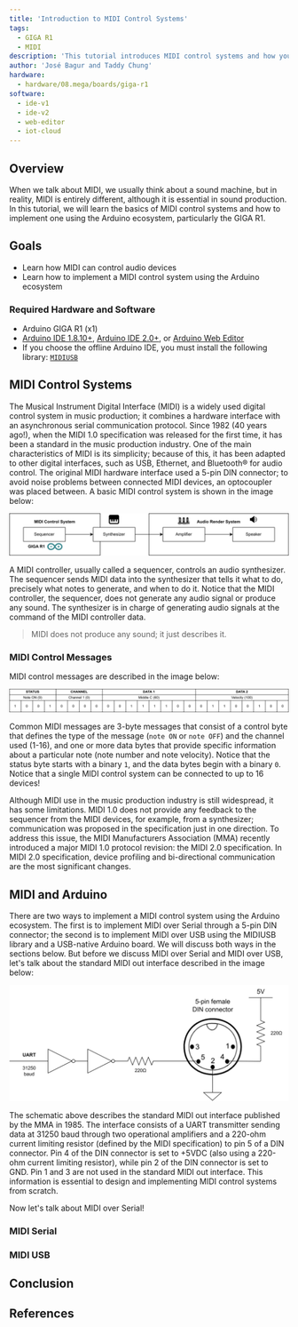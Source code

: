 ```yaml
---
title: 'Introduction to MIDI Control Systems'
tags:
  - GIGA R1
  - MIDI
description: 'This tutorial introduces MIDI control systems and how you can implement them using Arduino® hardware and software, mainly using the GIGA R1 board.'
author: 'José Bagur and Taddy Chung'
hardware:
  - hardware/08.mega/boards/giga-r1
software:
  - ide-v1
  - ide-v2
  - web-editor
  - iot-cloud
---
```


## Overview

When we talk about MIDI, we usually think about a sound machine, but in reality, MIDI is entirely different, although it is essential in sound production. In this tutorial, we will learn the basics of MIDI control systems and how to implement one using the Arduino ecosystem, particularly the GIGA R1.

## Goals

- Learn how MIDI can control audio devices
- Learn how to implement a MIDI control system using the Arduino ecosystem

### Required Hardware and Software

- Arduino GIGA R1 (x1)
- [Arduino IDE 1.8.10+](https://www.arduino.cc/en/software), [Arduino IDE 2.0+](https://www.arduino.cc/en/software), or [Arduino Web Editor](https://www.arduino.cc/en/software)
- If you choose the offline Arduino IDE, you must install the following library: [`MIDIUSB`](https://github.com/arduino-libraries/MIDIUSB)

## MIDI Control Systems

The Musical Instrument Digital Interface (MIDI) is a widely used digital control system in music production; it combines a hardware interface with an asynchronous serial communication protocol. Since 1982 (40 years ago!), when the MIDI 1.0 specification was released for the first time, it has been a standard in the music production industry. One of the main characteristics of MIDI is its simplicity; because of this, it has been adapted to other digital interfaces, such as USB, Ethernet, and Bluetooth® for audio control. The original MIDI hardware interface used a 5-pin DIN connector; to avoid noise problems between connected MIDI devices, an optocoupler was placed between. A basic MIDI control system is shown in the image below:

![A basic MIDI control system.](assets/midi-introduction_001.png)

A MIDI controller, usually called a sequencer, controls an audio synthesizer. The sequencer sends MIDI data into the synthesizer that tells it what to do, precisely what notes to generate, and when to do it. Notice that the MIDI controller, the sequencer, does not generate any audio signal or produce any sound. The synthesizer is in charge of generating audio signals at the command of the MIDI controller data. 

> MIDI does not produce any sound; it just describes it.

### MIDI Control Messages

MIDI control messages are described in the image below:

![A common 3-byte MIDI message example.](assets/midi-introduction_002.png)

Common MIDI messages are 3-byte messages that consist of a control byte that defines the type of the message (`note ON` or `note OFF`) and the channel used (1-16), and one or more data bytes that provide specific information about a particular note (note number and note velocity). Notice that the status byte starts with a binary `1`, and the data bytes begin with a binary `0`. Notice that a single MIDI control system can be connected to up to 16 devices! 

Although MIDI use in the music production industry is still widespread, it has some limitations. MIDI 1.0 does not provide any feedback to the sequencer from the MIDI devices, for example, from a synthesizer; communication was proposed in the specification just in one direction. To address this issue, the MIDI Manufacturers Association (MMA) recently introduced a major MIDI 1.0 protocol revision: the MIDI 2.0 specification. In MIDI 2.0 specification, device profiling and bi-directional communication are the most significant changes. 

## MIDI and Arduino

There are two ways to implement a MIDI control system using the Arduino ecosystem. The first is to implement MIDI over Serial through a 5-pin DIN connector; the second is to implement MIDI over USB using the MIDIUSB library and a USB-native Arduino board. We will discuss both ways in the sections below. But before we discuss MIDI over Serial and MIDI over USB, let's talk about the standard MIDI out interface described in the image below:

![Standard MIDI out interface.](assets/midi-introduction_003.png)

The schematic above describes the standard MIDI out interface published by the MMA in 1985. The interface consists of a UART transmitter sending data at 31250 baud through two operational amplifiers and a 220-ohm current limiting resistor (defined by the MIDI specification) to pin 5 of a DIN connector. Pin 4 of the DIN connector is set to +5VDC (also using a 220-ohm current limiting resistor), while pin 2 of the DIN connector is set to GND. Pin 1 and 3 are not used in the standard MIDI out interface. This information is essential to design and implementing MIDI control systems from scratch.

Now let's talk about MIDI over Serial!

### MIDI Serial

### MIDI USB

## Conclusion

## References